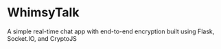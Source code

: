 # WhimsyTalk
A simple real-time chat app with end-to-end encryption built using Flask, Socket.IO, and CryptoJS
